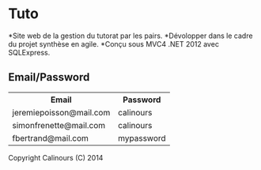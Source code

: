 Tuto
====
*Site web de la gestion du tutorat par les pairs.
*Dévolopper dans le cadre du projet synthèse en agile.
*Conçu sous MVC4 .NET 2012 avec SQLExpress.

Email/Password
--------------
<table>
  <tr>
    <th>Email</th><th>Password</th>
  </tr>
  <tr>
    <td>jeremiepoisson@mail.com</td><td>calinours</td>
  </tr>
  <tr>
    <td>simonfrenette@mail.com</td><td>calinours</td>
  </tr>
  <tr>
    <td>fbertrand@mail.com</td><td>mypassword</td>
  </tr>
</table>
Copyright Calinours (C) 2014
